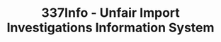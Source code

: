 ---
layout: default
bigquery: https://console.cloud.google.com/bigquery?p=patents-public-data&d=usitc_investigations&page=dataset&project=sheets-management-319211
citation: US International Trade Commission 337Info Unfair Import Investigations Information
  System
contributors: US International Trade Comission
cost: None
description: US International Trade Commission 337Info Unfair Import Investigations
  Information System contains data on investigations done under Section 337. Section
  337 declares the infringement of certain statutory intellectual property rights
  and other forms of unfair competition in import trade to be unlawful practices.
  Most Section 337 investigations involve allegations of patent or registered trademark
  infringement.
documentation: FAQ and tutorial available on the site
last_edit: Mon, 04 Apr 2022 19:10:40 GMT
location: https://pubapps2.usitc.gov/337external/
maintained_by: US International Trade Comission
schema_fields: '[''finalIdOnViolationDue'', ''ouiiParticipation'', ''actualEndDateEvidHear'',
  ''teoIdIssueDate'', ''reportingRequirements'', ''finalDetNoViolation'', ''currentStatus'',
  ''finalDetViolation'', ''publication_number'', ''cafcAppeals'', ''markmanHearing'',
  ''invUnfairAct'', ''docketNo'', ''investigationNo'', ''dateOfPublicationFrNotice'',
  ''startDateMarkmanHearing'', ''investigationType'', ''htsNumbers'', ''teoProceedingInvolved'',
  ''patentNumber'', ''trademarkNumbers'', ''gcAttorney'', ''endDateMarkmanHearing'',
  ''respondent'', ''ouiiAttorney'', ''internalRemand'', ''scheduledEndDateEvidHear'',
  ''id'', ''lastUpdated'', ''teoReliefGranted'', ''teoIdDueDate'', ''actualStartDateEvidHear'',
  ''aljAssigned'', ''title'', ''copyrightNumbers'', ''targetDate'', ''dateComplaintFiled'',
  ''dateCreated'', ''scheduledStartDateEvidHear'', ''complainant'', ''finalIdOnViolationIssue'',
  ''investigationTermDate'', ''currentActiveALJ'', ''patentNumbers'', ''issueDateOtherNonFinal'']'
shortname: unfair_import_investigations
tags:
- import
- legal
- trade
timeframe: 2008-2021 (prior to 2008 downloadable as a JSON file)
title: 337Info - Unfair Import Investigations Information System
uuid: 2721f5ec-e599-4890-9265-9706719fc71e
---
